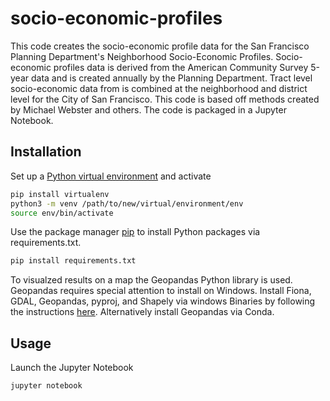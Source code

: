 # socio-economic-profiles

This code creates the socio-economic profile data for the San Francisco Planning Department's Neighborhood Socio-Economic Profiles. Socio-economic profiles data is derived from the American Community Survey 5-year data and is created annually by the Planning Department. Tract level socio-economic data from is combined at the neighborhood and district level for the City of San Francisco. This code is based off methods created by Michael Webster and others. The code is packaged in a Jupyter Notebook. 

## Installation

Set up a [Python virtual environment](https://docs.python.org/3/library/venv.html) and activate

```bash
pip install virtualenv
python3 -m venv /path/to/new/virtual/environment/env
source env/bin/activate
```

Use the package manager [pip](https://pip.pypa.io/en/stable/) to install Python packages via requirements.txt.

```bash
pip install requirements.txt
```

To visualzed results on a map the Geopandas Python library is used. Geopandas requires special attention to install on Windows. Install Fiona, GDAL, Geopandas, pyproj, and Shapely via windows Binaries by following the instructions [here](https://towardsdatascience.com/geopandas-installation-the-easy-way-for-windows-31a666b3610f). Alternatively install Geopandas via Conda. 

## Usage

Launch the Jupyter Notebook
```bash
jupyter notebook
```
